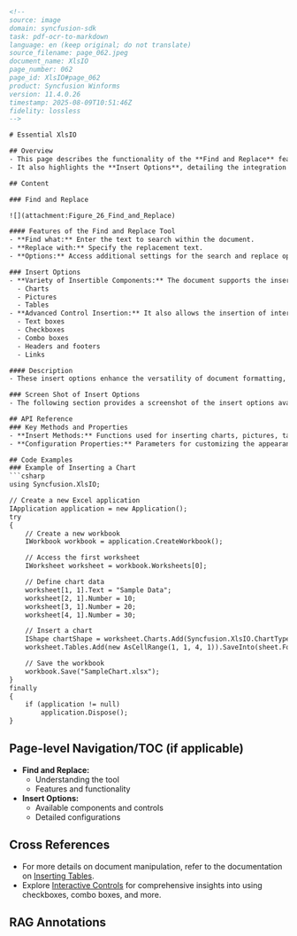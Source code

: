 ```html
<!-- 
source: image
domain: syncfusion-sdk
task: pdf-ocr-to-markdown
language: en (keep original; do not translate)
source_filename: page_062.jpeg
document_name: XlsIO
page_number: 062
page_id: XlsIO#page_062
product: Syncfusion Winforms
version: 11.4.0.26
timestamp: 2025-08-09T10:51:46Z
fidelity: lossless
-->

# Essential XlsIO

## Overview
- This page describes the functionality of the **Find and Replace** feature in Essential XlsIO, which supports searching and replacing text within documents.
- It also highlights the **Insert Options**, detailing the integration of various components like charts, pictures, and tables into the document.

## Content

### Find and Replace

![](attachment:Figure_26_Find_and_Replace)

#### Features of the Find and Replace Tool
- **Find what:** Enter the text to search within the document.
- **Replace with:** Specify the replacement text.
- **Options:** Access additional settings for the search and replace operation.

### Insert Options
- **Variety of Insertible Components:** The document supports the insertion of various elements such as:
  - Charts
  - Pictures
  - Tables
- **Advanced Control Insertion:** It also allows the insertion of interactive controls, including:
  - Text boxes
  - Checkboxes
  - Combo boxes
  - Headers and footers
  - Links

#### Description
- These insert options enhance the versatility of document formatting, enabling the user to add interactive elements and rich media.

### Screen Shot of Insert Options
- The following section provides a screenshot of the insert options available within the software.

## API Reference
### Key Methods and Properties
- **Insert Methods:** Functions used for inserting charts, pictures, tables, and controls.
- **Configuration Properties:** Parameters for customizing the appearance and behavior of inserted elements.

## Code Examples
### Example of Inserting a Chart
```csharp
using Syncfusion.XlsIO;

// Create a new Excel application
IApplication application = new Application();
try
{
    // Create a new workbook
    IWorkbook workbook = application.CreateWorkbook();

    // Access the first worksheet
    IWorksheet worksheet = workbook.Worksheets[0];

    // Define chart data
    worksheet[1, 1].Text = "Sample Data";
    worksheet[2, 1].Number = 10;
    worksheet[3, 1].Number = 20;
    worksheet[4, 1].Number = 30;

    // Insert a chart
    IShape chartShape = worksheet.Charts.Add(Syncfusion.XlsIO.ChartType.Column, 1, 3, 8, 6);
    worksheet.Tables.Add(new AsCellRange(1, 1, 4, 1)).SaveInto(sheet.Format);

    // Save the workbook
    workbook.Save("SampleChart.xlsx");
}
finally
{
    if (application != null)
        application.Dispose();
}
```

## Page-level Navigation/TOC (if applicable)
- **Find and Replace:**
  - Understanding the tool
  - Features and functionality
- **Insert Options:**
  - Available components and controls
  - Detailed configurations

## Cross References
- For more details on document manipulation, refer to the documentation on [Inserting Tables](#).
- Explore [Interactive Controls](#) for comprehensive insights into using checkboxes, combo boxes, and more.

## RAG Annotations
<!-- tags: [XlsIO, document, find, replace, insert, options, chart, picture, table, text box, check box, combo box, header-footer, links] keywords: [Essential XlsIO, Syncfusion Winforms, version 11.4.0.26, document manipulation, interactive controls, chart insertion, picture insertion, table insertion, text box, check box, combo box, headers, footers, links] -->
```